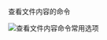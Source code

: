查看文件内容的命令


![查看文件内容命令常用选项](https://github.com/CrystalMathYao/Basic-Knowledge-Learning/blob/master/Linux入门基础知识/Figure/查看文件内容命令常用选项.png)
